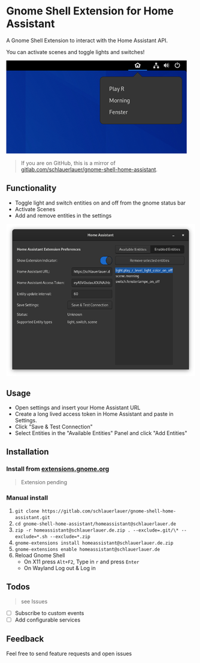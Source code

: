 # Gnome Shell Extension for Home Assistant

A Gnome Shell Extension to interact with the Home Assistant API.

You can activate scenes and toggle lights and switches!

![Indicator.png](images/indicator.png)

> If you are on GitHub, this is a mirror of [gitlab.com/schlauerlauer/gnome-shell-home-assistant](https://gitlab.com/schlauerlauer/gnome-shell-home-assistant).

## Functionality

- Toggle light and switch entities on and off from the gnome status bar
- Activate Scenes
- Add and remove entities in the settings

![Settings](images/settings.png)

## Usage

- Open settings and insert your Home Assistant URL
- Create a long lived access token in Home Assistant and paste in Settings.
- Click "Save & Test Connection"
- Select Entities in the "Available Entities" Panel and click "Add Entities"



## Installation

### Install from [extensions.gnome.org](https://extensions.gnome.org)

> Extension pending

### Manual install

1. `git clone https://gitlab.com/schlauerlauer/gnome-shell-home-assistant.git`
2. `cd gnome-shell-home-assistant/homeassistant@schlauerlauer.de`
3. `zip -r homeassistant@schlauerlauer.de.zip . --exclude=.git/\* --exclude=*.sh --exclude=*.zip`
4. `gnome-extensions install homeassistant@schlauerlauer.de.zip`
5. `gnome-extensions enable homeassistant@schlauerlauer.de`
6. Reload Gnome Shell
   - On X11 press `Alt+F2`, Type in `r` and press `Enter`
   - On Wayland Log out & Log in

## Todos

> see Issues

- [ ] Subscribe to custom events
- [ ] Add configurable services

## Feedback

Feel free to send feature requests and open issues
